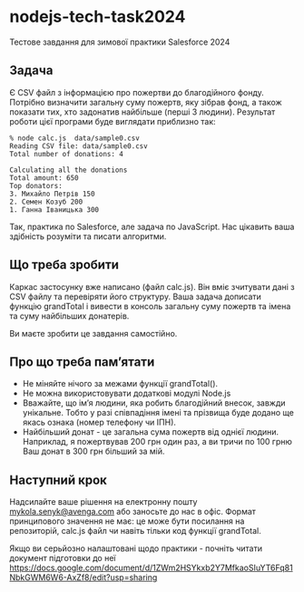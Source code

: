 # nodejs-tech-task2024
Тестове завдання для зимової практики Salesforce 2024

## Задача
Є CSV файл з інформацією про пожертви до благодійного фонду. Потрібно визначити загальну суму пожертв, яку зібрав фонд, а також показати тих, хто задонатив найбільше (перші 3 людини).
Результат роботи цієї програми буде виглядати приблизно так:

    % node calc.js  data/sample0.csv
    Reading CSV file: data/sample0.csv
    Total number of donations: 4
    
    Calculating all the donations
    Total amount: 650
    Top donators:
    3. Михайло Петрів 150
    2. Семен Козуб 200
    1. Ганна Іваницька 300

Так, практика по Salesforce, але задача по JavaScript. Нас цікавить ваша здібність розуміти та писати алгоритми.

## Що треба зробити
Каркас застосунку вже написано (файл calc.js). Він вміє зчитувати дані з CSV файлу та перевіряти його структуру. Ваша задача дописати функцію grandTotal і вивести в консоль загальну суму пожертв та імена та суму найбільших донатерів.

Ви маєте зробити це завдання самостійно.

## Про що треба памʼятати
- Не міняйте нічого за межами функції grandTotal().
- Не можна використовувати додаткові модулі Node.js
- Вважайте, що імʼя людини, яка робить благодійний внесок, завжди унікальне. Тобто у разі співпадіння імені та прізвища буде додано ще якась ознака (номер телефону чи ІПН).
- Найбільший донат - це загальна сума пожертв від однієї людини. Наприклад, я пожертвував 200 грн один раз, а ви тричи по 100 грню Ваш донат в 300 грн більший за мій.

## Наступний крок
Надсилайте ваше рішення на електронну пошту mykola.senyk@avenga.com або заносьте до нас в офіс. Формат принципового значення не має: це може бути посилання на репозиторій, calc.js файл чи навіть тільки код функції grandTotal.

Якщо ви серьйозно налаштовані щодо практики - почніть читати документ підготовки до неї https://docs.google.com/document/d/1ZWm2HSYkxb2Y7MfkaoSIuYT6Fq81NbkGWM6W6-AxZf8/edit?usp=sharing
